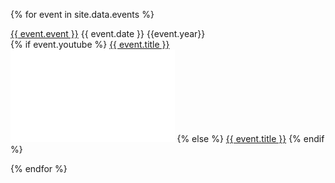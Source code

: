 ---
---

{% for event in site.data.events %}

<div class="eventsoddeven">
<div class="middle">
<a href="{{event.url}}">{{ event.event }}</a> 
    {{ event.date }} {{event.year}}
</div>
<div class="middle">
    {% if event.youtube %}
<span class=tab><a href="{{ event.youtube }}">{{ event.title }}</a></span>
<iframe width="262.5" height="147.75" src="{{ event.embed }}" frameborder="0" allow="accelerometer; clipboard-write; encrypted-media; gyroscope; picture-in-picture" allowfullscreen></iframe>
    {% else %}
<a href="{{ event.url }}">{{ event.title }}</a>
    {% endif %}        
</div>
</div>

{% endfor %}